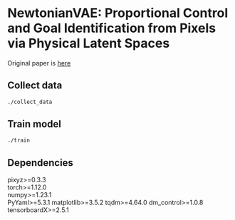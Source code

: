 # NewtonianVAE: Proportional Control and Goal Identification from Pixels via Physical Latent Spaces
Original paper is [here](https://arxiv.org/abs/2006.01959)  

## Collect data
```bash
./collect_data
```

## Train model
```bash
./train
```

## Dependencies
pixyz>=0.3.3  
torch>=1.12.0  
numpy>=1.23.1  
PyYaml>=5.3.1
matplotlib>=3.5.2
tqdm>=4.64.0
dm_control>=1.0.8
tensorboardX>=2.5.1
